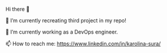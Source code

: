 Hi there 👋

🔭 I’m currently recreating third project in my repo!

🌱 I’m currently working as a DevOps engineer. 

📫 How to reach me: https://www.linkedin.com/in/karolina-sura/



